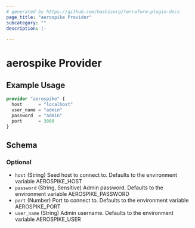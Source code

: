 ```yaml
---
# generated by https://github.com/hashicorp/terraform-plugin-docs
page_title: "aerospike Provider"
subcategory: ""
description: |-
  
---
```


# aerospike Provider



## Example Usage

```terraform
provider "aerospike" {
  host      = "localhost"
  user_name = "admin"
  password  = "admin"
  port      = 3000
}
```

<!-- schema generated by tfplugindocs -->
## Schema

### Optional

- `host` (String) Seed host to connect to. Defaults to the environment variable AEROSPIKE_HOST
- `password` (String, Sensitive) Admin password. Defaults to the environment variable AEROSPIKE_PASSWORD
- `port` (Number) Port to connect to. Defaults to the environment variable AEROSPIKE_PORT
- `user_name` (String) Admin username. Defaults to the environment variable AEROSPIKE_USER
